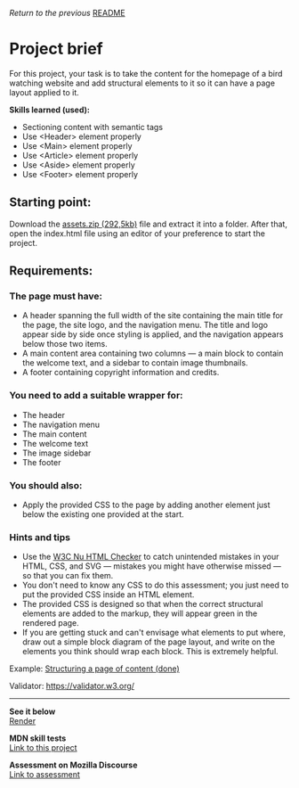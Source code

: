<span><i>Return to the previous</i> <a href="https://github.com/alexandre-j-dev/MDN-Mozilla-Developer-Network/tree/HTML/Projects:%20Structuring%20a%20page%20of%20content"> README</a></span>

<h1> Project brief </h1>

For this project, your task is to take the content for the homepage of a bird watching website and add structural elements to it so it can have a page layout applied to it.

<strong>Skills learned (used):</strong>
<ul>
  <li>Sectioning content with semantic tags</li>
  <li>Use &lt;Header&gt; element properly</li>
  <li>Use &lt;Main&gt; element properly</li>
  <li>Use &lt;Article&gt; element properly</li>
  <li>Use &lt;Aside&gt; element properly</li>
  <li>Use &lt;Footer&gt; element properly</li>
</ul>

<h2> Starting point: </h2>
Download the <a href="https://raw.githubusercontent.com/mdn/learning-area/main/html/introduction-to-html/structuring-a-page-of-content-start/assets.zip">assets.zip (292,5kb)</a> file and extract it into a folder. After that, open the index.html file using an editor of your preference to start the project.


<h2> Requirements: </h2>

<h3> The page must have: </h3>
<ul>
  <li>A header spanning the full width of the site containing the main title for the page, the site logo, and the navigation menu. The title and logo appear side by side once styling is applied, and the navigation appears below those two items.</li>
  <li>A main content area containing two columns — a main block to contain the welcome text, and a sidebar to contain image thumbnails.</li>
  <li>A footer containing copyright information and credits.</li>
</ul>

<h3>You need to add a suitable wrapper for:</h3>
<ul>
  <li>The header</li>
  <li>The navigation menu</li>
  <li>The main content</li>
  <li>The welcome text</li>
  <li>The image sidebar</li>
  <li>The footer</li>
</ul>

<h3>You should also:</h3>
<ul>
  <li>Apply the provided CSS to the page by adding another <link> element just below the existing one provided at the start.</li>
</ul>

<h3>Hints and tips</h3>
<ul>
  <li>Use the <a href="https://validator.w3.org/nu/">W3C Nu HTML Checker</a> to catch unintended mistakes in your HTML, CSS, and SVG — mistakes you might have otherwise missed — so that you can fix them.</li>
  <li>You don't need to know any CSS to do this assessment; you just need to put the provided CSS inside an HTML element.</li>
  <li>The provided CSS is designed so that when the correct structural elements are added to the markup, they will appear green in the rendered page.</li>
  <li>If you are getting stuck and can't envisage what elements to put where, draw out a simple block diagram of the page layout, and write on the elements you think should wrap each block. This is extremely helpful.</li>
</ul>

Example:
<a href="https://developer.mozilla.org/en-US/docs/Learn/HTML/Introduction_to_HTML/Structuring_a_page_of_content/example-page.png"> Structuring a page of content (done) </a>

Validator:
https://validator.w3.org/  <br><hr>
  
<strong>See it below</strong><br>
<a href="https://htmlpreview.github.io/?https://github.com/alexandre-j-dev/MDN-Mozilla-Developer-Network/blob/HTML/Projects:%20Structuring%20a%20page%20of%20content/birdwatching.html"> Render </a><br>

<strong>MDN skill tests</strong><br>
<a href="https://developer.mozilla.org/en-US/docs/Learn/HTML/Introduction_to_HTML/Structuring_a_page_of_content"> Link to this project </a>

<strong>Assessment on Mozilla Discourse</strong><br>
<a href="https://discourse.mozilla.org/t/assessment-wanted-for-html-structuring-a-page-of-content-exercise/106853">Link to assessment </a>
